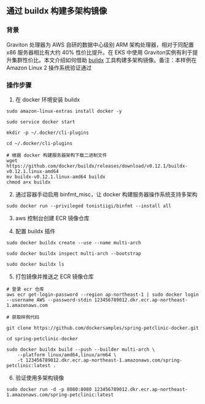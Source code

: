 
## 通过 buildx 构建多架构镜像

### 背景

Graviton 处理器为 AWS 自研的数据中心级别 ARM 架构处理器，相对于同配置 x86 服务器相比有大约 40% 性价比提升。在 EKS 中使用 Graviton实例有利于提升集群性价比。本文介绍如何借助 [buildx](https://github.com/docker/buildx) 工具构建多架构镜像。备注：本样例在 Amazon Linux 2 操作系统验证通过

### 操作步骤

1. 在 docker 环境安装 buildx

```
sudo amazon-linux-extras install docker -y

sudo service docker start

mkdir -p ~/.docker/cli-plugins

cd ~/.docker/cli-plugins

# 根据 docker 构建服务器架构下载二进制文件
wget https://github.com/docker/buildx/releases/download/v0.12.1/buildx-v0.12.1.linux-amd64
mv buildx-v0.12.1.linux-amd64 buildx
chmod a+x buildx
```

2. 通过容器手动启用 binfmt_misc，让 docker 构建服务器操作系统支持多架构
```
sudo docker run --privileged tonistiigi/binfmt --install all
```
3. aws 控制台创建 ECR 镜像仓库


4. 配置 buildx 插件

```
sudo docker buildx create --use --name multi-arch

sudo docker buildx inspect multi-arch --bootstrap

sudo docker buildx ls
```

5. 打包镜像并推送之 ECR 镜像仓库

```
# 登录 ecr 仓库
aws ecr get-login-password --region ap-northeast-1 | sudo docker login --username AWS --password-stdin 123456789012.dkr.ecr.ap-northeast-1.amazonaws.com

# 获取样例代码

git clone https://github.com/dockersamples/spring-petclinic-docker.git

cd spring-petclinic-docker

sudo docker buildx build --push --builder multi-arch \
    --platform linux/amd64,linux/arm64 \
    -t 123456789012.dkr.ecr.ap-northeast-1.amazonaws.com/spring-petclinic:latest .
```

6. 验证使用多架构镜像

```
sudo docker run -d -p 8080:8080 123456789012.dkr.ecr.ap-northeast-1.amazonaws.com/spring-petclinic:latest
```